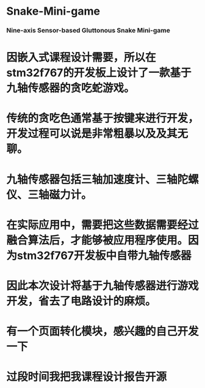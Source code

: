 # Snake-Mini-game
### Nine-axis Sensor-based Gluttonous Snake Mini-game
# 因嵌入式课程设计需要，所以在stm32f767的开发板上设计了一款基于九轴传感器的贪吃蛇游戏。
# 传统的贪吃色通常基于按键来进行开发，开发过程可以说是非常粗暴以及及其无聊。
# 九轴传感器包括三轴加速度计、三轴陀螺仪、三轴磁力计。
# 在实际应用中，需要把这些数据需要经过融合算法后，才能够被应用程序使用。因为stm32f767开发板中自带九轴传感器
# 因此本次设计将基于九轴传感器进行游戏开发，省去了电路设计的麻烦。
# 有一个页面转化模块，感兴趣的自己开发一下
# 过段时间我把我课程设计报告开源
